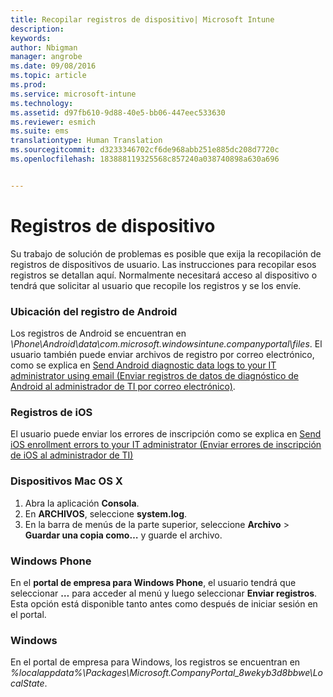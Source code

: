 ```yaml
---
title: Recopilar registros de dispositivo| Microsoft Intune
description: 
keywords: 
author: Nbigman
manager: angrobe
ms.date: 09/08/2016
ms.topic: article
ms.prod: 
ms.service: microsoft-intune
ms.technology: 
ms.assetid: d97fb610-9d88-40e5-bb06-447eec533630
ms.reviewer: esmich
ms.suite: ems
translationtype: Human Translation
ms.sourcegitcommit: d3233346702cf6de968abb251e885dc208d7720c
ms.openlocfilehash: 183888119325568c857240a038740898a630a696


---
```


# Registros de dispositivo

Su trabajo de solución de problemas es posible que exija la recopilación de registros de dispositivos de usuario. Las instrucciones para recopilar esos registros se detallan aquí. Normalmente necesitará acceso al dispositivo o tendrá que solicitar al usuario que recopile los registros y se los envíe.

### Ubicación del registro de Android
Los registros de Android se encuentran en *<Android Device>\Phone\Android\data\com.microsoft.windowsintune.companyportal\files*. El usuario también puede enviar archivos de registro por correo electrónico, como se explica en [Send Android diagnostic data logs to your IT administrator using email (Enviar registros de datos de diagnóstico de Android al administrador de TI por correo electrónico)](/intune/enduser/send-diagnostic-data-logs-to-your-it-administrator-using-email-android).

### Registros de iOS

El usuario puede enviar los errores de inscripción como se explica en [Send iOS enrollment errors to your IT administrator (Enviar errores de inscripción de iOS al administrador de TI)](/intune/enduser/send-errors-to-your-it-admin-ios)

### Dispositivos Mac OS X

1. Abra la aplicación **Consola**.
2. En **ARCHIVOS**, seleccione **system.log**.
3. En la barra de menús de la parte superior, seleccione **Archivo** > **Guardar una copia como…** y guarde el archivo.

### Windows Phone

En el **portal de empresa para Windows Phone**, el usuario tendrá que seleccionar **…** para acceder al menú y luego seleccionar **Enviar registros**. Esta opción está disponible tanto antes como después de iniciar sesión en el portal.

### Windows

En el portal de empresa para Windows, los registros se encuentran en *%localappdata%\Packages\Microsoft.CompanyPortal_8wekyb3d8bbwe\LocalState*.



<!--HONumber=Sep16_HO2-->


